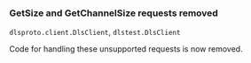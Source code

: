 ### GetSize and GetChannelSize requests removed

`dlsproto.client.DlsClient`, `dlstest.DlsClient`

Code for handling these unsupported requests is now removed.
